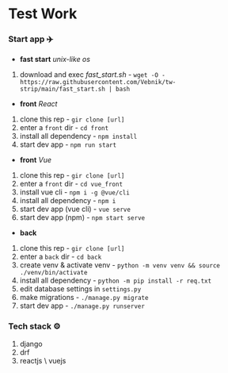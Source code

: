 # Test Work 

### Start app ✈️

- **fast start** *unix-like os*
1. download and exec *fast_start.sh* - `wget -O - https://raw.githubusercontent.com/Vebnik/tw-strip/main/fast_start.sh | bash`

- **front** *React*

1. clone this rep - `gir clone [url]`
2. enter a `front` dir - `cd front`
3. install all dependency - `npm install`
4. start dev app - `npm run start`

- **front** *Vue*

1. clone this rep - `gir clone [url]`
2. enter a `front` dir - `cd vue_front`
3. install vue cli - `npm i -g @vue/cli`
4. install all dependency - `npm i`
5. start dev app (vue cli) - `vue serve`
6. start dev app (npm) - `npm start serve`

- **back**

1. clone this rep - `gir clone [url]`
2. enter a `back` dir - `cd back`
3. create venv & activate venv - `python -m venv venv && source ./venv/bin/activate` 
4. install all dependency - `python -m pip install -r req.txt`
5. edit database settings in `settings.py`
6. make migrations - `./manage.py migrate`
7. start dev app - `./manage.py runserver`

### Tech stack ⚙️

1. django
2. drf
3. reactjs \ vuejs

